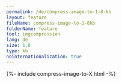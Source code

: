 ```yaml
---
permalink: /de/compress-image-to-1-8-kb
layout: feature
fileName: compress-image-to-1-8kb
folderName: feature
tool: imgcompression
lang: de
size: 1.8
type: kb
nointernationalization: true
---
```

{%- include compress-image-to-X.html -%}
      